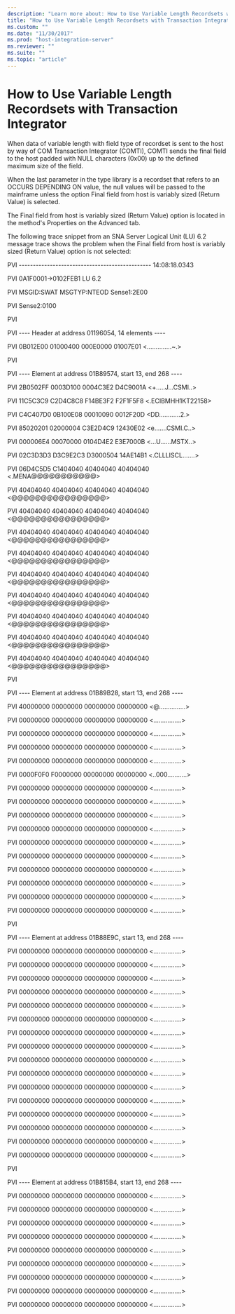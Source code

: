```yaml
---
description: "Learn more about: How to Use Variable Length Recordsets with Transaction Integrator"
title: "How to Use Variable Length Recordsets with Transaction Integrator2"
ms.custom: ""
ms.date: "11/30/2017"
ms.prod: "host-integration-server"
ms.reviewer: ""
ms.suite: ""
ms.topic: "article"
---
```

# How to Use Variable Length Recordsets with Transaction Integrator
When data of variable length with field type of recordset is sent to the host by way of COM Transaction Integrator (COMTI), COMTI sends the final field to the host padded with NULL characters (0x00) up to the defined maximum size of the field.  
  
 When the last parameter in the type library is a recordset that refers to an OCCURS DEPENDING ON value, the null values will be passed to the mainframe unless the option Final field from host is variably sized (Return Value) is selected.  
  
 The Final field from host is variably sized (Return Value) option is located in the method's Properties on the Advanced tab.  
  
 The following trace snippet from an SNA Server Logical Unit (LU) 6.2 message trace shows the problem when the Final field from host is variably sized (Return Value) option is not selected:  
  
 PVI   ----------------------------------------------- 14:08:18.0343  
  
 PVI   0A1F0001->0102FEB1 LU 6.2  
  
 PVI                      MSGID:SWAT   MSGTYP:NTEOD  Sense1:2E00  
  
 PVI                      Sense2:0100  
  
 PVI  
  
 PVI   ---- Header  at address 01196054, 14 elements ----  
  
 PVI   0B012E00 01000400 000E0000 01007E01     \<..............~.>  
  
 PVI  
  
 PVI   ---- Element at address 01B89574, start 13, end 268 ----  
  
 PVI   2B0502FF 0003D100 0004C3E2 D4C9001A     \<+.....J...CSMI..>  
  
 PVI   11C5C3C9 C2D4C8C8 F14BE3F2 F2F1F5F8     \<.ECIBMHH1KT22158>  
  
 PVI   C4C407D0 0B100E08 00010090 0012F20D     \<DD............2.>  
  
 PVI   85020201 02000004 C3E2D4C9 12430E02     \<e.......CSMI.C..>  
  
 PVI   000006E4 00070000 0104D4E2 E3E7000B     \<...U......MSTX..>  
  
 PVI   02C3D3D3 D3C9E2C3 D3000504 14AE14B1     \<.CLLLISCL.......>  
  
 PVI   06D4C5D5 C1404040 40404040 40404040     \<.MENA@@@@@@@@@@@>  
  
 PVI   40404040 40404040 40404040 40404040     \<@@@@@@@@@@@@@@@@>  
  
 PVI   40404040 40404040 40404040 40404040     \<@@@@@@@@@@@@@@@@>  
  
 PVI   40404040 40404040 40404040 40404040     \<@@@@@@@@@@@@@@@@>  
  
 PVI   40404040 40404040 40404040 40404040     \<@@@@@@@@@@@@@@@@>  
  
 PVI   40404040 40404040 40404040 40404040     \<@@@@@@@@@@@@@@@@>  
  
 PVI   40404040 40404040 40404040 40404040     \<@@@@@@@@@@@@@@@@>  
  
 PVI   40404040 40404040 40404040 40404040     \<@@@@@@@@@@@@@@@@>  
  
 PVI   40404040 40404040 40404040 40404040     \<@@@@@@@@@@@@@@@@>  
  
 PVI   40404040 40404040 40404040 40404040     \<@@@@@@@@@@@@@@@@>  
  
 PVI  
  
 PVI   ---- Element at address 01B89B28, start 13, end 268 ----  
  
 PVI   40000000 00000000 00000000 00000000     \<@...............>  
  
 PVI   00000000 00000000 00000000 00000000     \<................>  
  
 PVI   00000000 00000000 00000000 00000000     \<................>  
  
 PVI   00000000 00000000 00000000 00000000     \<................>  
  
 PVI   00000000 00000000 00000000 00000000     \<................>  
  
 PVI   0000F0F0 F0000000 00000000 00000000     \<..000...........>  
  
 PVI   00000000 00000000 00000000 00000000     \<................>  
  
 PVI   00000000 00000000 00000000 00000000     \<................>  
  
 PVI   00000000 00000000 00000000 00000000     \<................>  
  
 PVI   00000000 00000000 00000000 00000000     \<................>  
  
 PVI   00000000 00000000 00000000 00000000     \<................>  
  
 PVI   00000000 00000000 00000000 00000000     \<................>  
  
 PVI   00000000 00000000 00000000 00000000     \<................>  
  
 PVI   00000000 00000000 00000000 00000000     \<................>  
  
 PVI   00000000 00000000 00000000 00000000     \<................>  
  
 PVI   00000000 00000000 00000000 00000000     \<................>  
  
 PVI  
  
 PVI   ---- Element at address 01B88E9C, start 13, end 268 ----  
  
 PVI   00000000 00000000 00000000 00000000     \<................>  
  
 PVI   00000000 00000000 00000000 00000000     \<................>  
  
 PVI   00000000 00000000 00000000 00000000     \<................>  
  
 PVI   00000000 00000000 00000000 00000000     \<................>  
  
 PVI   00000000 00000000 00000000 00000000     \<................>  
  
 PVI   00000000 00000000 00000000 00000000     \<................>  
  
 PVI   00000000 00000000 00000000 00000000     \<................>  
  
 PVI   00000000 00000000 00000000 00000000     \<................>  
  
 PVI   00000000 00000000 00000000 00000000     \<................>  
  
 PVI   00000000 00000000 00000000 00000000     \<................>  
  
 PVI   00000000 00000000 00000000 00000000     \<................>  
  
 PVI   00000000 00000000 00000000 00000000     \<................>  
  
 PVI   00000000 00000000 00000000 00000000     \<................>  
  
 PVI   00000000 00000000 00000000 00000000     \<................>  
  
 PVI   00000000 00000000 00000000 00000000     \<................>  
  
 PVI   00000000 00000000 00000000 00000000     \<................>  
  
 PVI  
  
 PVI   ---- Element at address 01B815B4, start 13, end 268 ----  
  
 PVI   00000000 00000000 00000000 00000000     \<................>  
  
 PVI   00000000 00000000 00000000 00000000     \<................>  
  
 PVI   00000000 00000000 00000000 00000000     \<................>  
  
 PVI   00000000 00000000 00000000 00000000     \<................>  
  
 PVI   00000000 00000000 00000000 00000000     \<................>  
  
 PVI   00000000 00000000 00000000 00000000     \<................>  
  
 PVI   00000000 00000000 00000000 00000000     \<................>  
  
 PVI   00000000 00000000 00000000 00000000     \<................>  
  
 PVI   00000000 00000000 00000000 00000000     \<................>
